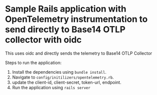# Sample Rails application with OpenTelemetry instrumentation to send directly to Base14 OTLP collector with oidc

This uses oidc and directly sends the telemetry to Base14 OTLP Collector

Steps to run the application:
1. Install the dependencies using `bundle install`.
2. Navigate to `config/initilizers/opentelemetry.rb`.
3. update the client-id, client-secret, token-url, endpoint.
4. Run the application using `rails server`

